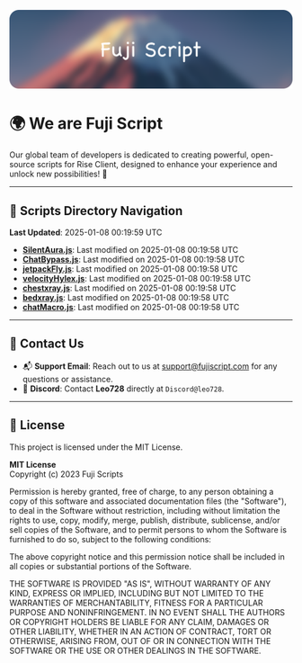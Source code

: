 ![Banner](.github/b.webp)

# 🌍 **We are Fuji Script**

Our global team of developers is dedicated to creating powerful, open-source scripts for Rise Client, designed to enhance your experience and unlock new possibilities! 🌟

---
<!-- SCRIPTS_NAVIGATION_START -->
## 📂 **Scripts Directory Navigation**

**Last Updated**: 2025-01-08 00:19:59 UTC

- **[SilentAura.js](scripts/SilentAura.js)**: Last modified on 2025-01-08 00:19:58 UTC
- **[ChatBypass.js](scripts/ChatBypass.js)**: Last modified on 2025-01-08 00:19:58 UTC
- **[jetpackFly.js](scripts/jetpackFly.js)**: Last modified on 2025-01-08 00:19:58 UTC
- **[velocityHylex.js](scripts/velocityHylex.js)**: Last modified on 2025-01-08 00:19:58 UTC
- **[chestxray.js](scripts/chestxray.js)**: Last modified on 2025-01-08 00:19:58 UTC
- **[bedxray.js](scripts/bedxray.js)**: Last modified on 2025-01-08 00:19:58 UTC
- **[chatMacro.js](scripts/chatMacro.js)**: Last modified on 2025-01-08 00:19:58 UTC

<!-- SCRIPTS_NAVIGATION_END -->

---

## 💬 **Contact Us**  
- 📬 **Support Email**: Reach out to us at [support@fujiscript.com](mailto:support@fujiscript.com) for any questions or assistance.  
- 💬 **Discord**: Contact **Leo728** directly at `Discord@leo728`.

---

## 📜 **License**

This project is licensed under the MIT License.  

**MIT License**  
Copyright (c) 2023 Fuji Scripts  

Permission is hereby granted, free of charge, to any person obtaining a copy of this software and associated documentation files (the "Software"), to deal in the Software without restriction, including without limitation the rights to use, copy, modify, merge, publish, distribute, sublicense, and/or sell copies of the Software, and to permit persons to whom the Software is furnished to do so, subject to the following conditions:  

The above copyright notice and this permission notice shall be included in all copies or substantial portions of the Software.  

THE SOFTWARE IS PROVIDED "AS IS", WITHOUT WARRANTY OF ANY KIND, EXPRESS OR IMPLIED, INCLUDING BUT NOT LIMITED TO THE WARRANTIES OF MERCHANTABILITY, FITNESS FOR A PARTICULAR PURPOSE AND NONINFRINGEMENT. IN NO EVENT SHALL THE AUTHORS OR COPYRIGHT HOLDERS BE LIABLE FOR ANY CLAIM, DAMAGES OR OTHER LIABILITY, WHETHER IN AN ACTION OF CONTRACT, TORT OR OTHERWISE, ARISING FROM, OUT OF OR IN CONNECTION WITH THE SOFTWARE OR THE USE OR OTHER DEALINGS IN THE SOFTWARE.  

